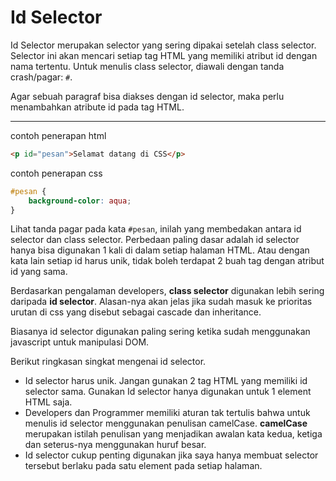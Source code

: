 # Id Selector

Id Selector merupakan selector yang sering dipakai setelah class selector. Selector ini akan mencari setiap tag HTML yang memiliki atribut id dengan nama tertentu. Untuk menulis class selector, diawali dengan tanda crash/pagar: `#`. 

Agar sebuah paragraf bisa diakses dengan id selector, maka perlu menambahkan atribute id pada tag HTML.

<hr>

contoh penerapan html
```html
<p id="pesan">Selamat datang di CSS</p>
```

contoh penerapan css
```css
#pesan {
    background-color: aqua;
}
```

Lihat tanda pagar pada kata `#pesan`, inilah yang membedakan antara id selector dan class selector. Perbedaan paling dasar adalah id selector hanya bisa digunakan 1 kali di dalam setiap halaman HTML. Atau dengan kata lain setiap id harus unik, tidak boleh terdapat 2 buah tag dengan atribut id yang sama.

Berdasarkan pengalaman developers, **class selector** digunakan lebih sering daripada **id selector**. Alasan-nya akan jelas jika sudah masuk ke prioritas urutan di css yang disebut sebagai cascade dan inheritance.

Biasanya id selector digunakan paling sering ketika sudah menggunakan javascript untuk manipulasi DOM.

Berikut ringkasan singkat mengenai id selector.
- Id selector harus unik. Jangan gunakan 2 tag HTML yang memiliki id selector sama. Gunakan Id selector hanya digunakan untuk 1 element HTML saja.
- Developers dan Programmer memiliki aturan tak tertulis bahwa untuk menulis id selector menggunakan penulisan camelCase. **camelCase** merupakan istilah penulisan yang menjadikan awalan kata kedua, ketiga dan seterus-nya menggunakan huruf besar.
- Id selector cukup penting digunakan jika saya hanya membuat selector tersebut berlaku pada satu element pada setiap halaman.